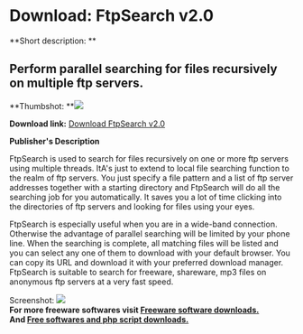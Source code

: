 # Download: FtpSearch v2.0

**Short description: **

## Perform parallel searching for files recursively on multiple ftp servers.

  
**Thumbshot: **![](http://www.freewarefiles.com/screenshot/ftpsearch_md.gif)   
  
**Download link:** [Download FtpSearch v2.0](http://freesoftwares.boysofts.com/FtpSearch-V_program_2763.html)  
  

**Publisher's Description**  
  

FtpSearch is used to search for files recursively on one or more ftp servers
using multiple threads. ItA's just to extend to local file searching function
to the realm of ftp servers. You just specify a file pattern and a list of ftp
server addresses together with a starting directory and FtpSearch will do all
the searching job for you automatically. It saves you a lot of time clicking
into the directories of ftp servers and looking for files using your eyes.

FtpSearch is especially useful when you are in a wide-band connection.
Otherwise the advantage of parallel searching will be limited by your phone
line. When the searching is complete, all matching files will be listed and
you can select any one of them to download with your default browser. You can
copy its URL and download it with your preferred download manager. FtpSearch
is suitable to search for freeware, shareware, mp3 files on anonymous ftp
servers at a very fast speed.

  
  
Screenshot: ![](http://www.freewarefiles.com/screenshot/ftpsearch.gif)  
**For more freeware softwares visit [Freeware software downloads.](http://freesoftwares.boysofts.com/)**   
**And [Free softwares and php script downloads.](http://www.boysofts.com/)**

